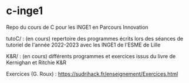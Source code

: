 # c-inge1
Repo du cours de C pour les INGE1 en Parcours Innovation

tutoC/ : (en cours)
    repertoire des programmes écrits lors des séances de tutoriel de l'année
    2022-2023 avec les INGE1 de l'ESME de Lille 

K&R/ : (en cours)
    différents programmes et exercices issus du livre 
    de Kernighan et Ritchie K&R

Exercices (G. Roux) :
https://sudrihack.fr/enseignement/Exercices.html
